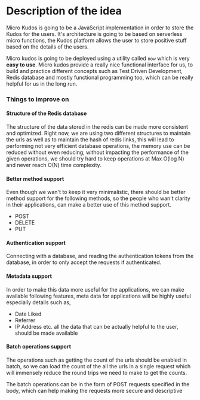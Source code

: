# Description of the idea

Micro Kudos is going to be a JavaScript implementation in order to store the 
Kudos for the users. It's architecture is going to be based on serverless micro functions,
the Kudos platform allows the user to store positive stuff based on the details of the 
users. 

Micro kudos is going to be deployed using a utility called `now`
 which is very **easy to use**. Micro kudos provide a really nice functional interface
for us, to build and practice different concepts such as Test Driven Development, Redis database and mostly functional programming too, which can be really
helpful for us in the long run.

### Things to improve on

#### Structure of the Redis database
The structure of the data stored in the redis can be made more consistent and optimized.
Right now, we are using two different structures to maintain the urls as well as to maintain the hash of redis links,
this will lead to performing not very efficient database operations, the memory use 
can be reduced without even reducing, without impacting the performance of the given operations, we should 
try hard to keep operations at Max O(log N) and never reach O(N) time complexity.

#### Better method support

Even though we wan't to keep it very minimalistic, there should be better method support for 
the following methods, so the people who wan't clarity in their applications, can 
make a better use of this method support.
- POST
- DELETE
- PUT

#### Authentication support
Connecting with a database, and reading the authentication tokens from the database,
in order to only accept the requests if authenticated.

#### Metadata support
In order to make this data more useful for the applications, we can make available following features, meta data
for applications will be highly useful especially details such as, 
- Date Liked
- Referrer
- IP Address
etc. all the data that can be actually helpful to the user, should be made available 

#### Batch operations support
The operations such as getting the count of the urls should be enabled in batch, so we can load
the count of the all the urls in a single request which will immensely reduce the round trips 
we need to make to get the counts. 

The batch operations can be in the form of POST requests specified in the body, which can help making 
the requests more secure and descriptive

